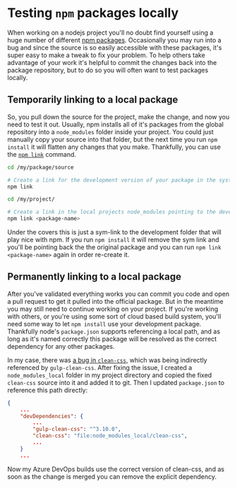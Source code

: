 # Testing `npm` packages locally

When working on a nodejs project you'll no doubt find yourself using a huge number of different [npm packages](https://npmjs.com).  Occasionally you may run into a bug and since the source is so easily accessible with these packages, it's super easy to make a tweak to fix your problem.  To help others take advantage of your work it's helpful to commit the changes back into the package repository, but to do so you will often want to test packages locally.  

## Temporarily linking to a local package

So, you pull down the source for the project, make the change, and now you need to test it out.  Usually, npm installs all of it's packages from the global repository into a `node_modules` folder inside your project.  You could just manually copy your source into that folder, but the next time you run `npm install` it will flatten any changes that you make.  Thankfully, you can use the [`npm link`](https://docs.npmjs.com/cli/link) command.  

```bash
cd /my/package/source

# Create a link for the development version of your package in the system repository
npm link

cd /my/project/

# Create a link in the local projects node_modules pointing to the development package
npm link <package-name>
```

Under the covers this is just a sym-link to the development folder that will play nice with npm.  If you run `npm install` it will remove the sym link and you'll be pointing back the the original package and you can run `npm link <package-name>` again in order re-create it.

## Permanently linking to a local package

After you've validated everything works you can commit you code and open a pull request to get it pulled into the official package.  But in the meantime you may still need to continue working on your project.  If you're working with others, or you're using some sort of cloud based build system, you'll need some way to let `npm install` use your development package.  Thankfully node's `package.json` supports referencing a local path, and as long as it's named correctly this package will be resolved as the correct dependency for any other packages.

In my case, there was [a bug in `clean-css`](https://github.com/jakubpawlowicz/clean-css/issues/1078), which was being indirectly referenced by `gulp-clean-css`.  After fixing the issue, I created a `node_modules_local` folder in my project directory and copied the fixed `clean-css` source into it and added it to git.  Then I updated `package.json` to reference this path directly:

```json
{
    ...
    "devDependencies": {
        ...
        "gulp-clean-css": "^3.10.0",
        "clean-css": "file:node_modules_local/clean-css",
        ...
    }
    ...
```

Now my Azure DevOps builds use the correct version of clean-css, and as soon as the change is merged you can remove the explicit dependency. 
 